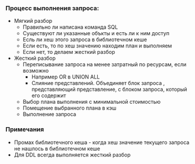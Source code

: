 ### Процесс выполнения запроса:
  - Мягкий разбор
    - Правильно ли написана команда SQL
    - Существуют ли указанные объкты и есть ли к ним доступ
    - Есль ли хеш этого запроса в библиотечном кеше
    - Если есть, то по хеш значению находим план и выполняем
    - Если нет, то делаем жесткий разбор
  - Жесткий разбор
    - Переписывание запроса на менее затратный по ресурсам, если возможно
      - Например OR в UNION ALL
      - Слияние представлений. Объединяет блок запроса , представляющий представление, с блоком запроса, который его содержит
    - Выбор плана выполнения с минимальной стоимостью
    - Помещение выбранного плана в кэш
    - Выполнение запроса

### Примечания 
  - Промах библиотечного кеша - когда хеш значение текущего запроса не нашлось в библиотечном кеше
  - Для DDL всегда выполняется жесткий разбор